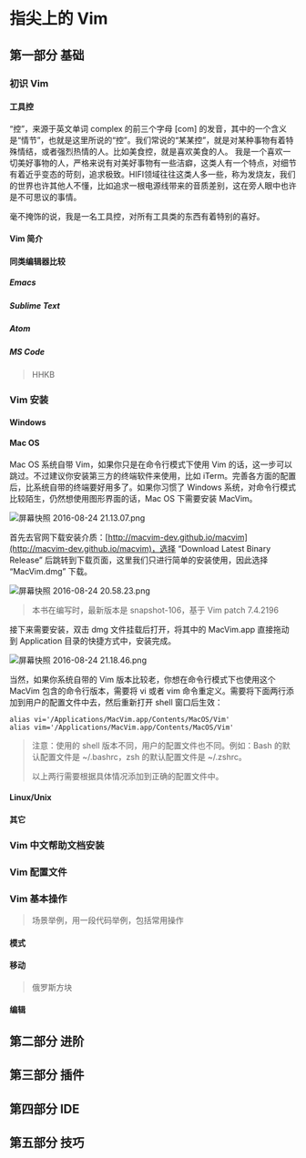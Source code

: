 # 指尖上的 Vim

## 第一部分 基础

### 初识 Vim

#### 工具控

“控”，来源于英文单词 complex 的前三个字母 [com] 的发音，其中的一个含义是“情节”，也就是这里所说的“控”。我们常说的“某某控”，就是对某种事物有着特殊情结，或者强烈热情的人。比如美食控，就是喜欢美食的人。 我是一个喜欢一切美好事物的人，严格来说有对美好事物有一些洁癖，这类人有一个特点，对细节有着近乎变态的苛刻，追求极致。HIFI领域往往这类人多一些，称为发烧友，我们的世界也许其他人不懂，比如追求一根电源线带来的音质差别，这在旁人眼中也许是不可思议的事情。

毫不掩饰的说，我是一名工具控，对所有工具类的东西有着特别的喜好。

#### Vim 简介

#### 同类编辑器比较

##### Emacs

##### Sublime Text

##### Atom

##### MS Code

> HHKB

### Vim 安装

#### Windows

#### Mac OS

Mac OS 系统自带 Vim，如果你只是在命令行模式下使用 Vim 的话，这一步可以跳过。不过建议你安装第三方的终端软件来使用，比如 iTerm。完善各方面的配置后，比系统自带的终端要好用多了。如果你习惯了 Windows 系统，对命令行模式比较陌生，仍然想使用图形界面的话，Mac OS 下需要安装 MacVim。

![屏幕快照 2016-08-24 21.13.07.png](http://ww1.sinaimg.cn/large/006y8lVagw1f755a5eggrj30ce0600sz.jpg)

首先去官网下载安装介质：[http://macvim-dev.github.io/macvim](http://macvim-dev.github.io/macvim)，选择 “Download Latest Binary Release” 后跳转到下载页面，这里我们只进行简单的安装使用，因此选择 “MacVim.dmg” 下载。

![屏幕快照 2016-08-24 20.58.23.png](http://ww2.sinaimg.cn/large/006y8lVagw1f754v5vf8nj30m4050dg4.jpg)

> 本书在编写时，最新版本是 snapshot-106，基于 Vim patch 7.4.2196

接下来需要安装，双击 dmg 文件挂载后打开，将其中的 MacVim.app 直接拖动到 Application 目录的快捷方式中，安装完成。

![屏幕快照 2016-08-24 21.18.46.png](http://ww1.sinaimg.cn/large/006y8lVagw1f755g11ka8j309503nglq.jpg)

当然，如果你系统自带的 Vim 版本比较老，你想在命令行模式下也使用这个 MacVim 包含的命令行版本，需要将 vi 或者 vim 命令重定义。需要将下面两行添加到用户的配置文件中去，然后重新打开 shell 窗口后生效：

```
alias vi='/Applications/MacVim.app/Contents/MacOS/Vim'
alias vim='/Applications/MacVim.app/Contents/MacOS/Vim'
```

> 注意：使用的 shell 版本不同，用户的配置文件也不同。例如：Bash 的默认配置文件是 ~/.bashrc，zsh 的默认配置文件是 ~/.zshrc。
>
> 以上两行需要根据具体情况添加到正确的配置文件中。

#### Linux/Unix

#### 其它

### Vim 中文帮助文档安装

### Vim 配置文件

### Vim 基本操作

> 场景举例，用一段代码举例，包括常用操作

#### 模式

#### 移动

> 俄罗斯方块

#### 编辑

## 第二部分 进阶

## 第三部分 插件

## 第四部分 IDE

## 第五部分 技巧
